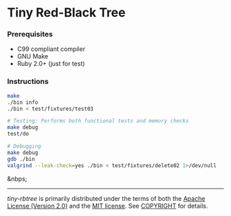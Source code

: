 Tiny Red-Black Tree
========
### Prerequisites
- C99 compliant compiler
- GNU Make
- Ruby 2.0+ (just for test)

### Instructions
```bash
make
./bin info
./bin < test/fixtures/test03

# Testing: Performs both functional tests and memory checks
make debug
test/do

# Debugging
make debug
gdb ./bin
valgrind --leak-check=yes ./bin < test/fixtures/delete02 1>/dev/null
```

&nbps;

--------
*tiny-rbtree* is primarily distributed under the terms of both the [Apache
License (Version 2.0)] and the [MIT license]. See [COPYRIGHT] for details.

[MIT license]: LICENSE-MIT
[Apache License (Version 2.0)]: LICENSE-APACHE
[COPYRIGHT]: COPYRIGHT
